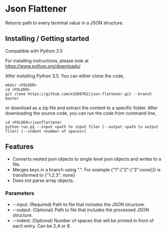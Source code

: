 # Json Flattener
Returns path to every terminal value in a JSON structure.

## Installing / Getting started
Compatible with Python 3.5

For installing instructions, please look at https://www.python.org/downloads/

After installing Python 3.5. You can either clone the code,

```shell
mkdir <FOLDER>
cd <FOLDER>
git clone https://github.com/e1560762/json-flattener.git --branch master
```

or download as a zip file and extract the content to a specific folder.
After downloading the source code, you can run the code from command line,

```shell
cd <FOLDER>/jsonflattener
python run.py --input <path to input file> [--output <path to output file>] [--indent <number of spaces>]
```

## Features
* Converts nested json objects to single level json objects and writes to a file.
* Merges keys in a branch using ".". For example {"1":{"2":{"3":none}}} is transformed to {"1.2.3": none}
* Does not parse array objects.

### Parameters
* --input: (Required) Path to file that includes the JSON structure.
* --output: (Optional) Path to file that includes the processed JSON structure.
* --indent: (Optional) Number of spaces that will be printed in front of each entry. Can be 2,4 or 8.
